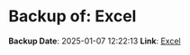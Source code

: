 # Backup of: Excel

**Backup Date**: 2025-01-07 12:22:13
**Link**: [Excel](https://przemienniki.net/export/przemienniki.xls)
